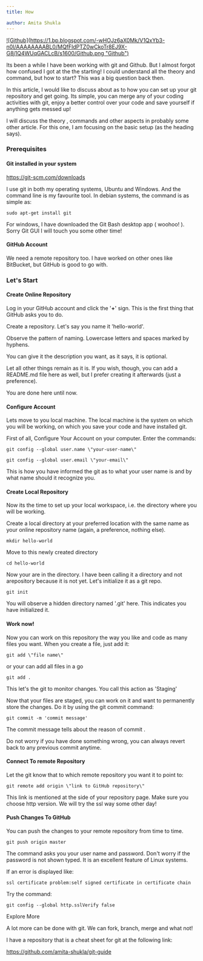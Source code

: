 ```yaml
---
title: How

author: Amita Shukla
---
```



 


[![Github](https://1.bp.blogspot.com/-wHOJz6aX0Mk/V1QxYb3-n0I/AAAAAAAABL0/MQfFIdPTZ0wCkoTr8EJ9X-G8j1Q4WUqGACLcB/s1600/Github.png \"Github\")](https://1.bp.blogspot.com/-wHOJz6aX0Mk/V1QxYb3-n0I/AAAAAAAABL0/MQfFIdPTZ0wCkoTr8EJ9X-G8j1Q4WUqGACLcB/s1600/Github.png)

 
Its been a while I have been working with git and Github. But I almost forgot how confused I got at the the starting! I could understand all the theory and command, but how to start? This was a big question back then. 
 
In this article, I would like to discuss about as to how you can set up your git repository and get going. 
Its simple, you can merge any of your coding activities with git, enjoy a better control over your code and save yourself if anything gets messed up! 
 
I will discuss the theory , commands and other aspects in probably some other article. For this one, I am focusing on the basic setup (as the heading says). 
 


### Prerequisites

#### Git installed in your system

<https://git-scm.com/downloads>

 


I use git in both my operating systems, Ubuntu and Windows. And the command line is my favourite tool. 
In debian systems, the command is as simple as:

 


`sudo apt-get install git` 
 
For windows, I have downloaded the Git Bash desktop app ( woohoo! ). Sorry Git GUI I will touch you some other time!

 


#### GitHub Account

We need a remote repository too. I have worked on other ones like BitBucket, but GitHub is good to go with.

 


### Let's Start

#### Create Online Repository

Log in your GitHub account and click the '**+**' sign. This is the first thing that GitHub asks you to do.

 


Create a repository. Let's say you name it 'hello-world'.

 


Observe the pattern of naming. Lowercase letters and spaces marked by hyphens.

You can give it the description you want, as it says, it is optional.

 


Let all other things remain as it is. If you wish, though, you can add a README.md file here as well, but I prefer creating it afterwards (just a preference).

 


You are done here until now.

 


#### Configure Account

Lets move to you local machine. The local machine is the system on which you will be working, on which you save your code and have installed git.

 


First of all, Configure Your Account on your computer. Enter the commands: 
 
`git config --global user.name \"your-user-name\"`

`git config --global user.email \"your-email\"`

 


This is how you have informed the git as to what your user name is and by what name should it recognize you.

 


#### Create Local Repository

Now its the time to set up your local workspace, i.e. the directory where you will be working.

Create a local directory at your preferred location with the same name as your online repository name (again, a preference, nothing else).

 


`mkdir hello-world`

 


Move to this newly created directory

 


`cd hello-world`

 


Now your are in the directory. I have been calling it a directory and not arepository because it is not yet. Let's initialize it as a git repo.

 


`git init`

 


You will observe a hidden directory named '.git' here. This indicates you have initialized it.

 


#### Work now!

Now you can work on this repository the way you like and code as many files you want. When you create a file, just add it:

 


`git add \"file name\"`

 


or your can add all files in a go

 


`git add .`

 


This let's the git to monitor changes. You call this action as 'Staging'

 


Now that your files are staged, you can work on it and want to permanently store the changes. Do it by using the git commit command:

 


`git commit -m 'commit message'`

 


The commit message tells about the reason of commit .

 


Do not worry if you have done something wrong, you can always revert back to any previous commit anytime.

 


#### Connect To remote Repository

Let the git know that to which remote repository you want it to point to:

 


`git remote add origin \"link to GitHub repository\"`

 


This link is mentioned at the side of your repository page. Make sure you choose http version. We will try the ssl way some other day!

 


#### Push Changes To GitHub

You can push the changes to your remote repository from time to time.

 


`git push origin master`

 


The command asks you your user name and password. Don't worry if the password is not shown typed. It is an excellent feature of Linux systems.

 


If an error is displayed like:

 


`ssl certificate problem:self signed certificate in certificate chain`

 


Try the command:

 


`git config --global http.sslVerify false`

 


 


Explore More

A lot more can be done with git. We can fork, branch, merge and what not!

 


I have a repository that is a cheat sheet for git at the following link:

<https://github.com/amita-shukla/git-guide>

 


